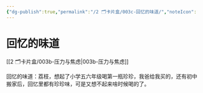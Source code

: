 ```yaml
---
{"dg-publish":true,"permalink":"/2 🗂️卡片盒/003c-回忆的味道/","noteIcon":"1","created":"2024-09-22T22:33","updated":"2024-10-04T09:12"}
---
```


# 回忆的味道

[[2 🗂️卡片盒/003b-压力与焦虑\|003b-压力与焦虑]]

回忆的味道：荔枝，想起了小学五六年级喝第一瓶珍珍，我爸给我买的，还有初中搬家后，回忆里都有珍珍味，可是又想不起来啥时候喝的了。